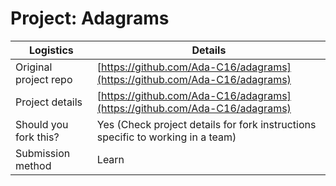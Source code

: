 # Project: Adagrams

| Logistics             | Details                              |
| --------------------- | ------------------------------------ |
| Original project repo | [https://github.com/Ada-C16/adagrams](https://github.com/Ada-C16/adagrams) |
| Project details       | [https://github.com/Ada-C16/adagrams](https://github.com/Ada-C16/adagrams) |
| Should you fork this? | Yes (Check project details for fork instructions specific to working in a team)          |
| Submission method     | Learn                                |
